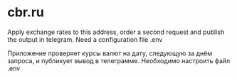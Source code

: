 # cbr.ru
Apply exchange rates to this address, order a second request and publish the output in telegram. Need a configuration file .env

Приложение проверяет курсы валют на дату, следующую за днём запроса, и публикует вывод в телеграмме. Необходимо настроить файл .env
